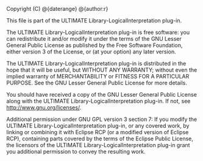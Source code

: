 Copyright (C) @{daterange} @{author:r}

This file is part of the ULTIMATE Library-LogicalInterpretation plug-in.

The ULTIMATE Library-LogicalInterpretation plug-in is free software: you can redistribute it and/or modify
it under the terms of the GNU Lesser General Public License as published
by the Free Software Foundation, either version 3 of the License, or
(at your option) any later version.

The ULTIMATE Library-LogicalInterpretation plug-in is distributed in the hope that it will be useful,
but WITHOUT ANY WARRANTY; without even the implied warranty of
MERCHANTABILITY or FITNESS FOR A PARTICULAR PURPOSE.  See the
GNU Lesser General Public License for more details.

You should have received a copy of the GNU Lesser General Public License
along with the ULTIMATE Library-LogicalInterpretation plug-in. If not, see <http://www.gnu.org/licenses/>.

Additional permission under GNU GPL version 3 section 7:
If you modify the ULTIMATE Library-LogicalInterpretation plug-in, or any covered work, by linking
or combining it with Eclipse RCP (or a modified version of Eclipse RCP),
containing parts covered by the terms of the Eclipse Public License, the
licensors of the ULTIMATE Library-LogicalInterpretation plug-in grant you additional permission
to convey the resulting work.

